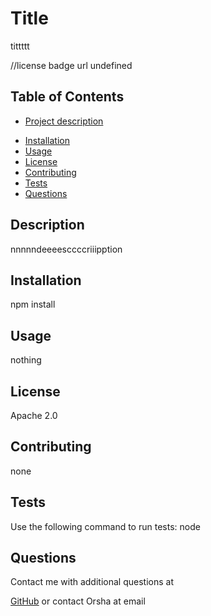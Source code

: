 
 # Title 
  tittttt

  //license badge url
  undefined

 ## Table of Contents
 * [Project description](#Description)
 - [Installation](#Installation)
 - [Usage](#Usage)
 - [License](#License)
 - [Contributing](#Contributing)
 - [Tests](#Tests)
 - [Questions](#Questions)

 ## Description
 nnnnndeeeesccccriiipption

 ## Installation
 npm install

 ## Usage
 nothing

 ## License
 Apache 2.0

 ## Contributing
 none

 ## Tests
 Use the following command to run tests:
 node 

 ## Questions

 Contact me with additional questions at 

 [GitHub](https://github.com/Github)
  or contact 
 Orsha at email
 